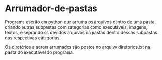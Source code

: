 # Arrumador-de-pastas
Programa escrito em python que arruma os arquivos dentro de uma pasta, criando outras subpastas com categorias como executáveis, imagens, textos, e seprando os devidos arquivos na pastas dentro dessas subpastas nas respectivas categorias.

Os diretórios a serem arrumados são postos no arquivo diretorios.txt na pasta do executável do programa.
